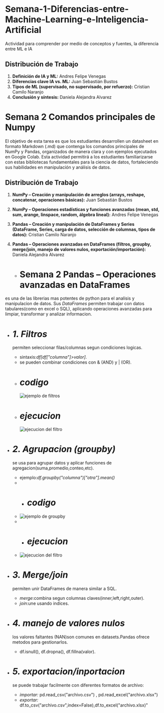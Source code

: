 # Semana-1-Diferencias-entre-Machine-Learning-e-Inteligencia-Artificial
Actividad para comprender por medio de conceptos y fuentes, la diferencia entre ML e IA

## Distribución de Trabajo
1. **Definición de IA y ML:** Andres Felipe Venegas
2. **Diferencias clave IA vs. ML:** Juan Sebastián Bustos
3. **Tipos de ML (supervisado, no supervisado, por refuerzo):** Cristian Camilo Naranjo
4. **Conclusión y síntesis:** Daniela Alejandra Alvarez 


# Semana 2 Comandos principales de Numpy
El objetivo de esta tarea es que los estudiantes desarrollen un datasheet en formato Markdown (.md) que contenga los comandos principales de NumPy y Pandas, organizados de manera clara y con ejemplos ejecutados en Google Colab. Esta actividad permitirá a los estudiantes familiarizarse con estas bibliotecas fundamentales para la ciencia de datos, fortaleciendo sus habilidades en manipulación y análisis de datos.

## Distribución de Trabajo
1. **NumPy – Creación y manipulación de arreglos (arrays, reshape, concatenar, operaciones básicas):** Juan Sebastián Bustos 
2. **NumPy – Operaciones estadísticas y funciones avanzadas (mean, std, sum, arange, linspace, random, álgebra lineal):** Andres Felipe Venegas
3. **Pandas – Creación y manipulación de DataFrames y Series (DataFrame, Series, carga de datos, selección de columnas, tipos de datos):** Cristian Camilo Naranjo
4. **Pandas – Operaciones avanzadas en DataFrames (filtros, groupby, merge/join, manejo de valores nulos, exportación/importación):** Daniela Alejandra Alvarez

   + # Semana 2 Pandas – Operaciones avanzadas en DataFrames
  es una de las librerias mas potentes de python para el analisis y manipulacion de datos. Sus *DataFrames*
  permiten trabajar con datos tabulares(como en excel o SQL), aplicando operaciones avanzadas para limpiar,
  transformar y analizar informacion.
+ # *1. Filtros*
  permiten seleccionar filas/columnas segun condiciones logicas.
  + sintaxis:*df[df["columna"]>valor]*.
  + se pueden combinar condiciones con & (AND) y | (OR).
  + # *codigo*
    ![ejemplo de filtros](https://github.com/user-attachments/assets/9ae40f4c-8eff-495e-a54d-99f534f6595a)
  + # *ejecucion*
    ![ejecucion del filtro](https://github.com/user-attachments/assets/b5d88b28-b0af-4302-98f4-bb1b56980a2f)

+ # *2. Agrupacion (groupby)*
  se usa para agrupar datos y aplicar funciones de agregacion(suma,promedio,conteo,etc).
  + ejemplo:*df.groupby("columna")["otra"].mean()*
  +  + # *codigo*
  + ![ejemplo de groupby](https://github.com/user-attachments/assets/61b6e54e-fdbd-4068-8075-e14311174c62)
  + + # *ejecucion*
  + ![ejecucion del filtro](https://github.com/user-attachments/assets/84af0641-0821-4387-b300-c3c1b5d106e1)
+ # *3. Merge/join*
    permiten unir DataFrames de manera similar a SQL.
   + *merge*:combina segun columnas claves(inner,left,right,outer).
   + *join*:une usando indices.
+ # *4. manejo de valores nulos*
  los valores faltantes (NAN)son comunes en datasets.Pandas ofrece metodos para gestionarlos.
  + df.isnull(), df.dropna(), df.fillna(valor).
+ # *5. exportacion/inportacion*
   se puede trabajar facilmente con diferentes formatos de archivo:
    + *importar:* pd.read_csv("archivo.csv") , pd.read_excel("archivo.xlsx")
    + *exportar:* df.to_csv("archivo.csv",index=False),df.to_excel("archivo.xlsx)"
